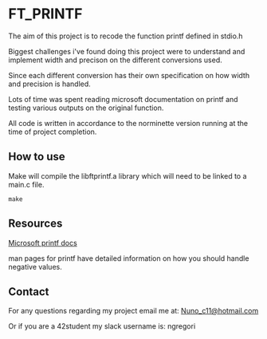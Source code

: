 # FT_PRINTF

The aim of this project is to recode the function printf defined in stdio.h

Biggest challenges i've found doing this project were to understand and implement width and precison on the different conversions used.

Since each different conversion has their own specification on how width and precision is handled.

Lots of time was spent reading microsoft documentation on printf and testing various outputs on the original function.

All code is written in accordance to the norminette version running at the time of project completion.

## How to use

Make will compile the libftprintf.a library which will need to be linked to a main.c file.

```
make
```

## Resources

[Microsoft printf docs](https://docs.microsoft.com/en-us/cpp/c-runtime-library/format-specification-syntax-printf-and-wprintf-functions?view=msvc-160)

man pages for printf have detailed information on how you should handle negative values.

## Contact

For any questions regarding my project email me at: Nuno_c11@hotmail.com

Or if you are a 42student my slack username is: ngregori

